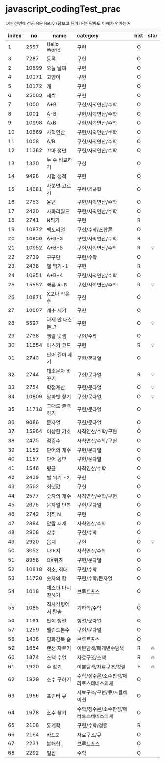 # javascript_codingTest_prac

O는 한번에 성공
R은 Retry (답보고 푼거)
F는 답봐도 이해가 안가는거

| index | no    | name               | category                                | hist | star |
| ----- | ----- | ------------------ | :-------------------------------------- | :--: | :--: |
| 1     | 2557  | Hello World        | 구현                                    |  O   |      |
| 3     | 7287  | 등록               | 구현                                    |  O   |      |
| 2     | 10699 | 오늘 날짜          | 구현                                    |  O   |      |
| 4     | 10171 | 고양이             | 구현                                    |  O   |      |
| 5     | 10172 | 개                 | 구현                                    |  O   |      |
| 6     | 25083 | 새싹               | 구현                                    |  O   |      |
| 7     | 1000  | A+B                | 구현/사칙연산/수학                      |  O   |      |
| 8     | 1001  | A-B                | 구현/사칙연산/수학                      |  O   |      |
| 9     | 10998 | AxB                | 구현/사칙연산/수학                      |  O   |      |
| 10    | 10869 | 사칙연산           | 구현/사칙연산/수학                      |  O   |      |
| 11    | 1008  | A/B                | 구현/사칙연산/수학                      |  O   |      |
| 12    | 11382 | 꼬마 정민          | 구현/사칙연산/수학                      |  O   |      |
| 13    | 1330  | 두 수 비교하기     | 구현                                    |  O   |      |
| 14    | 9498  | 시험 성적          | 구현                                    |  O   |      |
| 15    | 14681 | 사분면 고르기      | 구현/기하학                             |  O   |      |
| 16    | 2753  | 윤년               | 구현/사칙연산/수학                      |  O   |      |
| 17    | 2420  | 사파리월드         | 구현/사칙연산/수학                      |  O   |      |
| 18    | 2741  | N찍기              | 구현                                    |  R   |      |
| 19    | 10872 | 팩토리얼           | 구현/수학/조합론                        |  O   |      |
| 20    | 10950 | A+B-3              | 구현/사칙연산/수학                      |  R   |      |
| 21    | 10952 | A+B-5              | 구현/사칙연산/수학                      |  R   |  💡  |
| 22    | 2739  | 구구단             | 구현/수학                               |  O   |      |
| 23    | 2438  | 별 찍기-1          | 구현                                    |  R   |      |
| 24    | 10951 | A+B-4              | 구현/사칙연산/수학                      |  O   |      |
| 25    | 15552 | 빠른 A+B           | 구현/사칙연산/수학                      |  R   |  💡  |
| 26    | 10871 | X보다 작은 수      | 구현                                    |  O   |      |
| 27    | 10807 | 개수 세기          | 구현                                    |  O   |      |
| 28    | 5597  | 과제 안 내신 분..? | 구현                                    |  O   |  💡  |
| 29    | 2738  | 행렬 덧셈          | 구현/수학                               |  O   |      |
| 30    | 11654 | 아스키 코드        | 구현                                    |  R   |  💡  |
| 31    | 2743  | 단어 길이 재기     | 구현/문자열                             |  O   |      |
| 32    | 2744  | 대소문자 바꾸기    | 구현/문자열                             |  R   |  💡  |
| 33    | 2754  | 학점계산           | 구현/문자열                             |  O   |  💡  |
| 34    | 10809 | 알파벳 찾기        | 구현/문자열                             |  O   |  💡  |
| 35    | 11718 | 그대로 출력하기    | 구현/문자열                             |  O   |      |
| 36    | 9086  | 문자열             | 구현/문자열                             |  O   |      |
| 37    | 15964 | 이상한 기호        | 사칙연산/수학/구현                      |  O   |      |
| 38    | 2475  | 검증수             | 사칙연산/수학/구현                      |  O   |      |
| 39    | 1152  | 단어의 개수        | 구현/문자열                             |  O   |      |
| 40    | 1157  | 단어 공부          | 구현/문자열                             |  O   |      |
| 41    | 1546  | 평균               | 사칙연산/수학                           |  O   |      |
| 42    | 2439  | 별 찍기 -2         | 구현                                    |  O   |      |
| 43    | 2562  | 최댓값             | 구현                                    |  O   |      |
| 44    | 2577  | 숫자의 개수        | 사칙연산/수학/구현                      |  O   |      |
| 45    | 2675  | 문자열 반복        | 구현/문자열                             |  O   |      |
| 46    | 2742  | 기찍 N             | 구현                                    |  O   |      |
| 47    | 2884  | 알람 시계          | 사칙연산/수학                           |  O   |      |
| 48    | 2908  | 상수               | 구현/수학                               |  O   |      |
| 49    | 2920  | 음계               | 구현                                    |  O   |  💡  |
| 50    | 3052  | 나머지             | 사칙연산/수학                           |  O   |      |
| 51    | 8958  | OX퀴즈             | 구현/문자열                             |  O   |      |
| 52    | 10818 | 최소, 최대         | 구현/수학                               |  O   |      |
| 53    | 11720 | 숫자의 합          | 구현/수학/문자열                        |  O   |      |
| 54    | 1018  | 체스판 다시 칠하기 | 브루트포스                              |  O   |      |
| 55    | 1085  | 직사각형에서 탈출  | 기하학/수학                             |  O   |      |
| 56    | 1181  | 단어 정렬          | 정렬/문자열                             |  O   |      |
| 57    | 1259  | 펠린드롬수         | 구현/문자열                             |  O   |      |
| 58    | 1436  | 영화감독 숌        | 브루트포스                              |  O   |      |
| 59    | 1654  | 랜선 자르기        | 이분탐색/매개변수탐색                   |  R   |  🔥  |
| 60    | 1874  | 스택 수열          | 자료구조/스택                           |  R   |  🔥  |
| 61    | 1920  | 수 찾기            | 이분탐색/자료구조/정렬                  |  F   |  🔥  |
| 62    | 1929  | 소수 구하기        | 수학/정수론/소수판정/에라토스테네스의체 |  O   |      |
| 63    | 1966  | 프린터 큐          | 자료구조/구현/큐/시뮬레이션             |  O   |      |
| 64    | 1978  | 소수 찾기          | 수학/정수론/소수판정/에라토스테네스의체 |  O   |      |
| 65    | 2108  | 통계학             | 구현/수학/정렬                          |  R   |      |
| 66    | 2164  | 카드2              | 자료구조/큐                             |  O   |      |
| 67    | 2231  | 분해합             | 브루트포스                              |  O   |      |
| 68    | 2292  | 벌집               | 수학                                    |  O   |      |

